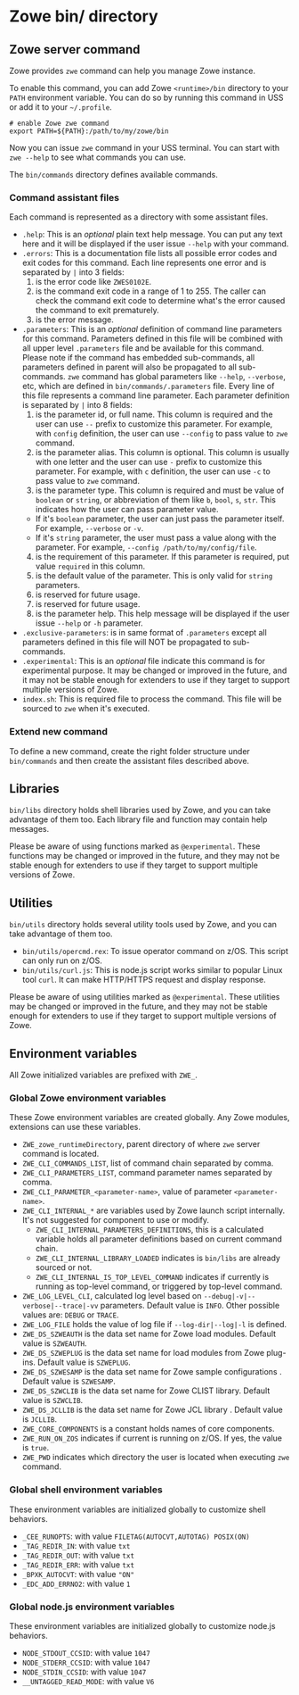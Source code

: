 # Zowe bin/ directory

## Zowe server command

Zowe provides `zwe` command can help you manage Zowe instance.

To enable this command, you can add Zowe `<runtime>/bin` directory to your `PATH` environment variable. You can do so by running this command in USS or add it to your `~/.profile`.

```
# enable Zowe zwe command
export PATH=${PATH}:/path/to/my/zowe/bin
```

Now you can issue `zwe` command in your USS terminal. You can start with `zwe --help` to see what commands you can use.

The `bin/commands` directory defines available commands.

### Command assistant files

Each command is represented as a directory with some assistant files.

- `.help`: This is an _optional_ plain text help message. You can put any text here and it will be displayed if the user issue `--help` with your command.
- `.errors`: This is a documentation file lists all possible error codes and exit codes for this command. Each line represents one error and is separated by `|` into 3 fields:
  1. is the error code like `ZWES0102E`.
  2. is the command exit code in a range of 1 to 255. The caller can check the command exit code to determine what's the error caused the command to exit prematurely.
  3. is the error message.
- `.parameters`: This is an _optional_ definition of command line parameters for this command. Parameters defined in this file will be combined with all upper level `.parameters` file and be available for this command. Please note if the command has embedded sub-commands, all parameters defined in parent will also be propagated to all sub-commands. `zwe` command has global parameters like `--help`, `--verbose`, etc, which are defined in `bin/commands/.parameters` file. Every line of this file represents a command line parameter. Each parameter definition is separated by `|` into 8 fields:
  1. is the parameter id, or full name. This column is required and the user can use `--` prefix to customize this parameter. For example, with `config` definition, the user can use `--config` to pass value to `zwe` command.
  2. is the parameter alias. This column is optional. This column is usually with one letter and the user can use `-` prefix to customize this parameter. For example, with `c` definition, the user can use `-c` to pass value to `zwe` command.
  3. is the parameter type. This column is required and must be value of `boolean` or `string`, or abbreviation of them like `b`, `bool`, `s`, `str`. This indicates how the user can pass parameter value.
    * If it's `boolean` parameter, the user can just pass the parameter itself. For example, `--verbose` or `-v`.
    * If it's `string` parameter, the user must pass a value along with the parameter. For example, `--config /path/to/my/config/file`.
  4. is the requirement of this parameter. If this parameter is required, put value `required` in this column.
  5. is the default value of the parameter. This is only valid for `string` parameters.
  6. is reserved for future usage.
  7. is reserved for future usage.
  8. is the parameter help. This help message will be displayed if the user issue `--help` or `-h` parameter.
- `.exclusive-parameters`: is in same format of `.parameters` except all parameters defined in this file will NOT be propagated to sub-commands.
- `.experimental`: This is an _optional_ file indicate this command is for experimental purpose. It may be changed or improved in the future, and it may not be stable enough for extenders to use if they target to support multiple versions of Zowe.
- `index.sh`: This is required file to process the command. This file will be sourced to `zwe` when it's executed.

### Extend new command

To define a new command, create the right folder structure under `bin/commands` and then create the assistant files described above.

## Libraries

`bin/libs` directory holds shell libraries used by Zowe, and you can take advantage of them too. Each library file and function may contain help messages.

Please be aware of using functions marked as `@experimental`. These functions may be changed or improved in the future, and they may not be stable enough for extenders to use if they target to support multiple versions of Zowe.

## Utilities

`bin/utils` directory holds several utility tools used by Zowe, and you can take advantage of them too.

- `bin/utils/opercmd.rex`: To issue operator command on z/OS. This script can only run on z/OS.
- `bin/utils/curl.js`: This is node.js script works similar to popular Linux tool `curl`. It can make HTTP/HTTPS request and display response.

Please be aware of using utilities marked as `@experimental`. These utilities may be changed or improved in the future, and they may not be stable enough for extenders to use if they target to support multiple versions of Zowe.

## Environment variables

All Zowe initialized variables are prefixed with `ZWE_`.

### Global Zowe environment variables

These Zowe environment variables are created globally. Any Zowe modules, extensions can use these variables.

- `ZWE_zowe_runtimeDirectory`, parent directory of where `zwe` server command is located.
- `ZWE_CLI_COMMANDS_LIST`, list of command chain separated by comma.
- `ZWE_CLI_PARAMETERS_LIST`, command parameter names separated by comma.
- `ZWE_CLI_PARAMETER_<parameter-name>`, value of parameter `<parameter-name>`.
- `ZWE_CLI_INTERNAL_*` are variables used by Zowe launch script internally. It's not suggested for component to use or modify.
  * `ZWE_CLI_INTERNAL_PARAMETERS_DEFINITIONS`, this is a calculated variable holds all parameter definitions based on current command chain.
  * `ZWE_CLI_INTERNAL_LIBRARY_LOADED` indicates is `bin/libs` are already sourced or not.
  * `ZWE_CLI_INTERNAL_IS_TOP_LEVEL_COMMAND` indicates if currently is running as top-level command, or triggered by top-level command.
- `ZWE_LOG_LEVEL_CLI`, calculated log level based on `--debug|-v|--verbose|--trace|-vv` parameters. Default value is `INFO`. Other possible values are: `DEBUG` or `TRACE`.
- `ZWE_LOG_FILE` holds the value of log file if `--log-dir|--log|-l` is defined.
- `ZWE_DS_SZWEAUTH` is the data set name for Zowe load modules. Default value is `SZWEAUTH`.
- `ZWE_DS_SZWEPLUG` is the data set name for load modules from Zowe plug-ins. Default value is `SZWEPLUG`.
- `ZWE_DS_SZWESAMP` is the data set name for Zowe sample configurations . Default value is `SZWESAMP`.
- `ZWE_DS_SZWCLIB` is the data set name for Zowe CLIST library. Default value is `SZWCLIB`.
- `ZWE_DS_JCLLIB` is the data set name for Zowe JCL library . Default value is `JCLLIB`.
- `ZWE_CORE_COMPONENTS` is a constant holds names of core components.
- `ZWE_RUN_ON_ZOS` indicates if current is running on z/OS. If yes, the value is `true`.
- `ZWE_PWD` indicates which directory the user is located when executing `zwe` command.

### Global shell environment variables

These environment variables are initialized globally to customize shell behaviors.

- `_CEE_RUNOPTS`: with value `FILETAG(AUTOCVT,AUTOTAG) POSIX(ON)`
- `_TAG_REDIR_IN`: with value `txt`
- `_TAG_REDIR_OUT`: with value `txt`
- `_TAG_REDIR_ERR`: with value `txt`
- `_BPXK_AUTOCVT`: with value `"ON"`
- `_EDC_ADD_ERRNO2`: with value `1`

### Global node.js environment variables

These environment variables are initialized globally to customize node.js behaviors.

- `NODE_STDOUT_CCSID`: with value `1047`
- `NODE_STDERR_CCSID`: with value `1047`
- `NODE_STDIN_CCSID`: with value `1047`
- `__UNTAGGED_READ_MODE`: with value `V6`
